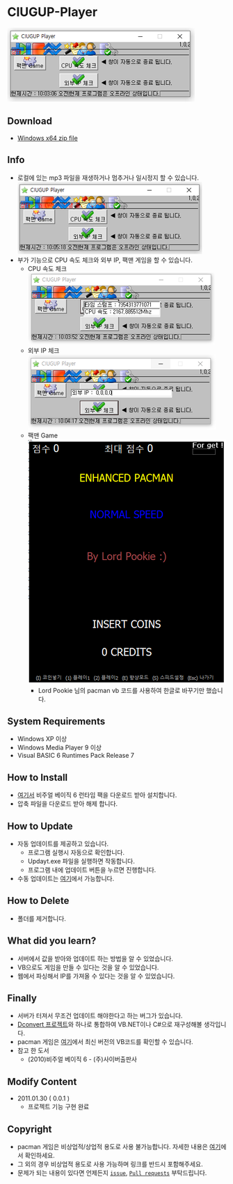 # CIUGUP-Player

![ui](./assets/ui.png)

## Download

- [Windows x64 zip file](./build/CIUGUP_Player_x86_0.0.1.zip?raw=true)

## Info

- 로컬에 있는 mp3 파일을 재생하거나 멈추거나 일시정지 할 수 있습니다.
  ![play](./assets/play.png)
- 부가 기능으로 CPU 속도 체크와 외부 IP, 팩맨 게임을 할 수 있습니다.
  - CPU 속도 체크
    ![cpu](./assets/cpu.png)
  - 외부 IP 체크
    ![ip](./assets/ip.png)
  - 팩맨 Game
    ![game](./assets/game.png)
    - Lord Pookie 님의 pacman vb 코드를 사용하여 한글로 바꾸기만 했습니다.

## System Requirements

- Windows XP 이상
- Windows Media Player 9 이상
- Visual BASIC 6 Runtimes Pack Release 7

## How to Install

- [여기서](https://www.microsoft.com/ko-kr/download/details.aspx?id=24417) 비주얼 베이직 6 런타임 팩을 다운로드 받아 설치합니다.
- 압축 파일을 다운로드 받아 해제 합니다.

## How to Update

- 자동 업데이트를 제공하고 있습니다. 
  - 프로그램 실행시 자동으로 확인합니다.
  - Updayt.exe 파일을 실행하면 작동합니다.
  - 프로그램 내에 업데이트 버튼을 누르면 진행합니다.
- 수동 업데이트는 [여기](https://blog.naver.com/cyydo96)에서 가능합니다.

## How to Delete

- 폴더를 제거합니다.

## What did you learn?

- 서버에서 값을 받아와 업데이트 하는 방법을 알 수 있었습니다.
- VB으로도 게임을 만들 수 있다는 것을 알 수 있었습니다.
- 웹에서 파싱해서 IP를 가져올 수 있다는 것을 알 수 있었습니다.

## Finally

- 서버가 터져서 무조건 업데이트 해야한다고 하는 버그가 있습니다.
- [Dconvert 프로젝트](https://github.com/Sotaneum/Dconvert)와 하나로 통합하여 VB.NET이나 C#으로 재구성해볼 생각입니다.
- pacman 게임은 [여기](http://www.planetsourcecode.com/vb/scripts/ShowCode.asp?txtCodeId=32821&lngWId=1)에서 최신 버전의 VB코드를 확인할 수 있습니다.
- 참고 한 도서
  - (2010)비주얼 베이직 6 - (주)사이버출판사

## Modify Content

- 2011.01.30 ( 0.0.1 )
  - 프로젝트 기능 구현 완료

## Copyright

- pacman 게임은 비상업적/상업적 용도로 사용 불가능합니다. 자세한 내용은 [여기](http://www.planetsourcecode.com/vb/scripts/ShowCode.asp?txtCodeId=32821&lngWId=1)에서 확인하세요.
- 그 외의 경우 비상업적 용도로 사용 가능하며 링크를 반드시 포함해주세요.
- 문제가 되는 내용이 있다면 언제든지 [`issue`](https://github.com/Sotaneum/CIUGUP-Player/issues/new), [`Pull requests`](https://github.com/Sotaneum/CIUGUP-Player/compare) 부탁드립니다.
